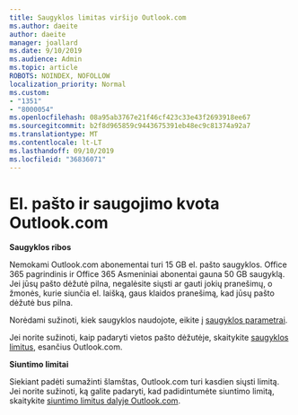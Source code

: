 ```yaml
---
title: Saugyklos limitas viršijo Outlook.com
ms.author: daeite
author: daeite
manager: joallard
ms.date: 9/10/2019
ms.audience: Admin
ms.topic: article
ROBOTS: NOINDEX, NOFOLLOW
localization_priority: Normal
ms.custom:
- "1351"
- "8000054"
ms.openlocfilehash: 08a95ab3767e21f46cf423c33e43f2693918ee67
ms.sourcegitcommit: b2f8d965859c9443675391eb48ec9c81374a92a7
ms.translationtype: MT
ms.contentlocale: lt-LT
ms.lasthandoff: 09/10/2019
ms.locfileid: "36836071"
---
```

# <a name="email-and-storage-quota-in-outlookcom"></a>El. pašto ir saugojimo kvota Outlook.com

**Saugyklos ribos**

Nemokami Outlook.com abonementai turi 15 GB el. pašto saugyklos. Office 365 pagrindinis ir Office 365 Asmeniniai abonentai gauna 50 GB saugyklą. Jei jūsų pašto dėžutė pilna, negalėsite siųsti ar gauti jokių pranešimų, o žmonės, kurie siunčia el. laišką, gaus klaidos pranešimą, kad jūsų pašto dėžutė bus pilna.

Norėdami sužinoti, kiek saugyklos naudojote, eikite į [saugyklos parametrai](https://outlook.live.com/mail/options/general/storage).

Jei norite sužinoti, kaip padaryti vietos pašto dėžutėje, skaitykite [saugyklos limitus](https://support.office.com/article/7ac99134-69e5-4619-ac0b-2d313bba5e9e), esančius Outlook.com.

**Siuntimo limitai**

Siekiant padėti sumažinti šlamštas, Outlook.com turi kasdien siųsti limitą. Jei norite sužinoti, ką galite padaryti, kad padidintumėte siuntimo limitą, skaitykite [siuntimo limitus dalyje Outlook.com](https://support.office.com/article/279ee200-594c-40f0-9ec8-bb6af7735c2e).